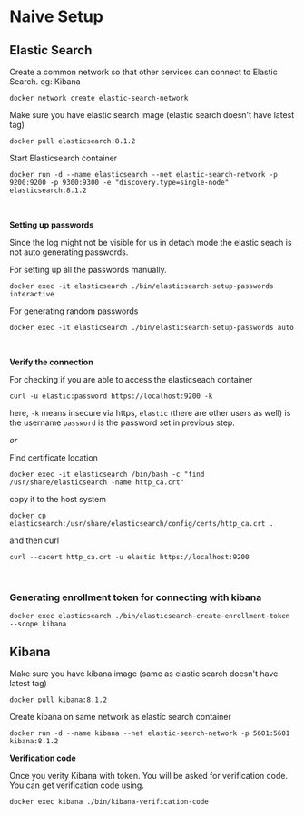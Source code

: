 # Naive Setup

## Elastic Search

Create a common network so that other services can connect to Elastic Search. eg: Kibana
```shell
docker network create elastic-search-network
```

Make sure you have elastic search image (elastic search doesn't have latest tag)
```shell
docker pull elasticsearch:8.1.2
```

Start Elasticsearch container
```shell
docker run -d --name elasticsearch --net elastic-search-network -p 9200:9200 -p 9300:9300 -e "discovery.type=single-node" elasticsearch:8.1.2
```
<br>

**Setting up passwords**

Since the log might not be visible for us in detach mode the elastic seach is not auto generating passwords.

For setting up all the passwords manually.
```shell
docker exec -it elasticsearch ./bin/elasticsearch-setup-passwords interactive
```
For generating random passwords
```shell
docker exec -it elasticsearch ./bin/elasticsearch-setup-passwords auto
```

<br>

**Verify the connection**

For checking if you are able to access the elasticseach container
```shell
curl -u elastic:password https://localhost:9200 -k
```
here, `-k` means insecure via https, `elastic` (there are other users as well) is the username `password` is the password set in previous step.

*or* 

Find certificate location

```shell
docker exec -it elasticsearch /bin/bash -c "find /usr/share/elasticsearch -name http_ca.crt"
```

copy it to the host system
```shell
docker cp elasticsearch:/usr/share/elasticsearch/config/certs/http_ca.crt .
```

and then curl
```shell
curl --cacert http_ca.crt -u elastic https://localhost:9200
```

<br>

### Generating enrollment token for connecting with kibana

```shell
docker exec elasticsearch ./bin/elasticsearch-create-enrollment-token --scope kibana
```

## Kibana
Make sure you have kibana image (same as elastic search doesn't have latest tag)
```shell
docker pull kibana:8.1.2
```

Create kibana on same network as elastic search container
```shell
docker run -d --name kibana --net elastic-search-network -p 5601:5601 kibana:8.1.2
```

**Verification code**

Once you verity Kibana with token. You will be asked for verification code. You can get verification code using.
```shell
docker exec kibana ./bin/kibana-verification-code
```
